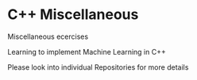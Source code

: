 # C++ Miscellaneous

Miscellaneous ecercises

Learning to implement Machine Learning in C++


Please look into individual Repositories for more details
